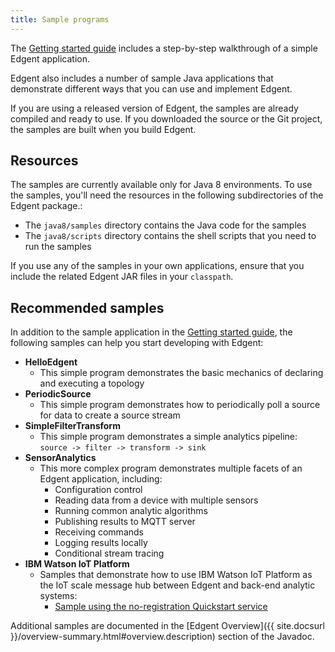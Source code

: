 ```yaml
---
title: Sample programs
---
```


The [Getting started guide](edgent-getting-started) includes a step-by-step walkthrough of a simple Edgent application.

Edgent also includes a number of sample Java applications that demonstrate different ways that you can use and implement Edgent.

If you are using a released version of Edgent, the samples are already compiled and ready to use. If you downloaded the source or the Git project, the samples are built when you build Edgent.

## Resources

The samples are currently available only for Java 8 environments. To use the samples, you'll need the resources in the following subdirectories of the Edgent package.:

* The `java8/samples` directory contains the Java code for the samples
* The `java8/scripts` directory contains the shell scripts that you need to run the samples

If you use any of the samples in your own applications, ensure that you include the related Edgent JAR files in your `classpath`.

## Recommended samples

In addition to the sample application in the [Getting started guide](edgent-getting-started), the following samples can help you start developing with Edgent:

* **HelloEdgent**
  - This simple program demonstrates the basic mechanics of declaring and executing a topology
* **PeriodicSource**
  - This simple program demonstrates how to periodically poll a source for data to create a source stream
* **SimpleFilterTransform**
  - This simple program demonstrates a simple analytics pipeline: `source -> filter -> transform -> sink`
* **SensorAnalytics**
  - This more complex program demonstrates multiple facets of an Edgent application, including:
      * Configuration control
      * Reading data from a device with multiple sensors
      * Running common analytic algorithms
      * Publishing results to MQTT server
      * Receiving commands
      * Logging results locally
      * Conditional stream tracing
* **IBM Watson IoT Platform**
  - Samples that demonstrate how to use IBM Watson IoT Platform as the IoT scale message hub between Edgent and back-end analytic systems:
      * [Sample using the no-registration Quickstart service](quickstart)

Additional samples are documented in the [Edgent Overview]({{ site.docsurl }}/overview-summary.html#overview.description) section of the Javadoc.
